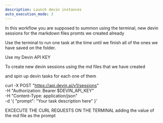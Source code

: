 ```yaml
---
description: Launch devin instances
auto_execution_mode: 3
---
```


In this workflow you are supposed to summon using the terminal, new devin sessions for the markdown files promts we created already

Use the terminal to run one task at the time until we finish all of the ones we have saved on the folder.

Use my Devin API KEY 



To create new devin sessions using the md files that we have created

and spin up devin tasks for each one of them

curl -X POST "https://api.devin.ai/v1/sessions" \
     -H "Authorization: Bearer $DEVIN_API_KEY" \
     -H "Content-Type: application/json" \
     -d '{
  "prompt": "Your task description here"
}'

EXCECUTE THE CURL REQUESTS ON THE TERMINAL adding the value of the md file as the prompt
